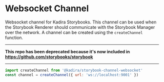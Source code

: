 # Websocket Channel

Websocket channel for Kadira Storybooks. This channel can be used when the Storybook Renderer should communicate with the Storybook Manager over the network. A channel can be created using the `createChannel` function.

--- 

**This repo has been deprecated because it's now included in https://github.com/storybooks/storybook**

---

```js
import createChannel from '@kadira/storybook-channel-websocket'
const channel = createChannel({ url: 'ws://localhost:9001' })
```
